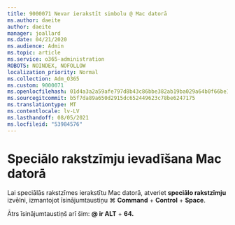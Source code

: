 ```yaml
---
title: 9000071 Nevar ierakstīt simbolu @ Mac datorā
ms.author: daeite
author: daeite
manager: joallard
ms.date: 04/21/2020
ms.audience: Admin
ms.topic: article
ms.service: o365-administration
ROBOTS: NOINDEX, NOFOLLOW
localization_priority: Normal
ms.collection: Adm_O365
ms.custom: 9000071
ms.openlocfilehash: 01d4a3a2a59afe797d8b43c86bbe382ab19ba029a64b0f66be11201201b9d319
ms.sourcegitcommit: b5f7da89a650d2915dc652449623c78be6247175
ms.translationtype: MT
ms.contentlocale: lv-LV
ms.lasthandoff: 08/05/2021
ms.locfileid: "53984576"
---
```

# <a name="how-to-type-special-characters-on-a-mac"></a>Speciālo rakstzīmju ievadīšana Mac datorā

Lai speciālās rakstzīmes ierakstītu Mac datorā, atveriet **speciālo rakstzīmju** izvēlni, izmantojot īsinājumtaustiņu ⌘ **Command**  +  **Control**  +  **Space**.

Ātrs īsinājumtaustiņš arī šim: **@ ir ALT**  +  **64.**
